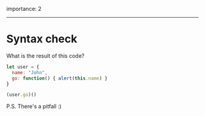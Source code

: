 importance: 2

---

# Syntax check

What is the result of this code?


```js no-beautify
let user = {
  name: "John",
  go: function() { alert(this.name) }
}

(user.go)()
```

P.S. There's a pitfall :)
